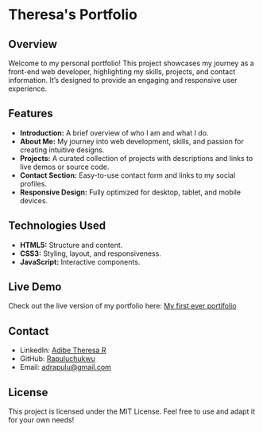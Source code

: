 # Theresa's Portfolio

## Overview
Welcome to my personal portfolio! This project showcases my journey as a front-end web developer, highlighting my skills, projects, and contact information. It’s designed to provide an engaging and responsive user experience.

## Features
- **Introduction:** A brief overview of who I am and what I do.
- **About Me:** My journey into web development, skills, and passion for creating intuitive designs.
- **Projects:** A curated collection of projects with descriptions and links to live demos or source code.
- **Contact Section:** Easy-to-use contact form and links to my social profiles.
- **Responsive Design:** Fully optimized for desktop, tablet, and mobile devices.

## Technologies Used
- **HTML5:** Structure and content.
- **CSS3:** Styling, layout, and responsiveness.
- **JavaScript:** Interactive components.

## Live Demo
Check out the live version of my portfolio here: [My first ever portifolio](https://rapuluchukwu.github.io/My-Portifolio/)

## Contact
- LinkedIn: [Adibe Theresa R](https://www.linkedin.com/in/adibe-theresa-r)
- GitHub: [Rapuluchukwu](https://github.com/Rapuluchukwu)
- Email: [adrapulu@gmail.com](mailto:adrapulu@gmail.com)

## License
This project is licensed under the MIT License. Feel free to use and adapt it for your own needs!
 
